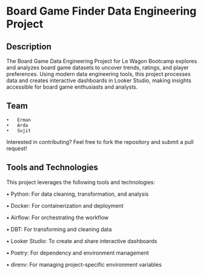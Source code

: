 # Board Game Finder Data Engineering Project

## Description

The Board Game Data Engineering Project for Le Wagon Bootcamp explores and analyzes board game datasets to uncover trends, ratings, and player preferences. Using modern data engineering tools, this project processes data and creates interactive dashboards in Looker Studio, making insights accessible for board game enthusiasts and analysts.

## Team

	•	Erman
	•	Arda
	•	Sujit

Interested in contributing? Feel free to fork the repository and submit a pull request!

## Tools and Technologies

This project leverages the following tools and technologies:

  •	Python: For data cleaning, transformation, and analysis

  •	Docker: For containerization and deployment

  •	Airflow: For orchestrating the workflow

  •	DBT: For transforming and cleaning data

  •	Looker Studio: To create and share interactive dashboards

  •	Poetry: For dependency and environment management

  •	direnv: For managing project-specific environment variables


